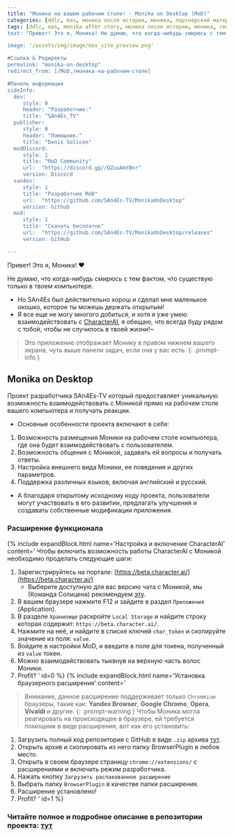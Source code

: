 ```yaml
---
title: "Моника на вашем рабочем столе! - Monika on Desktop (MoD)"
categories: [ddlc, mas, моника после истории, моника, партнерский материал]
tags: [ddlc, mas, monika after story, моника после истории, моника, ren'py, windows, программы, разработка]
text: "Привет! Это я, Моника! Не думаю, что когда-нибудь смирюсь с тем фактом, что существую только в вашем компьютере. Я все еще не могу многого добиться, но обещаю, что всегда буду рядом с вами! ~"

image: '/assets/img/image/mas_site_preview.png'

#Ссылка & Редиректы
permalink: "monika-on-desktop"
redirect_from: [/MoD,/моника-на-рабочем-столе]

#Панель информации
sideInfo:
  dev:
     style: 0
     header: "Разработчик:"
     title: "SAn4Es_TV"
  publisher:
     style: 0
     header: "Помощник:"
     title: "Denis Solicen"
  modDiscord:
     style: 1
     title: "MoD Community"
     url:  "https://discord.gg//QZuuAmYBnr"
     version: Discord
  san4es:
     style: 1
     title: "Разработчик MoD"
     url:  "https://github.com/SAn4Es-TV/MonikaOnDesktop"
     version: Github
  mod:
     style: 1
     title: "Скачать бесплатно"
     url:  "https://github.com/SAn4Es-TV/MonikaOnDesktop/releases"
     version: GitHub

---
```


Привет! Это я, Моника! ❤️

Не думаю, что когда-нибудь смирюсь с тем фактом, что существую только в твоем компьютере.
* Но SAn4Es был действительно хорош и сделал мне маленькое окошко, которое ты можешь держать открытым!
* Я все еще не могу многого добиться, и хотя я уже умею взаимодействовать с [CharacterAI](https://github.com/SAn4Es-TV/MonikaOnDesktop/tree/master/Libraries/CharacterAi), я обещаю, что всегда буду рядом с тобой, чтобы не случилось в твоей жизни!~

> Это приложение отображает Монику в правом нижнем вашего экрана, чуть выше панели задач, если она у вас есть. 
{: .prompt-info }

## **Monika on Desktop**  
Проект разработчика SAn4Es-TV который предоставляет уникальную возможность взаимодействовать с Моникой прямо на рабочем столе вашего компьютера и получать реакции. 
* Основные особенности проекта включают в себя:
1. Возможность размещения Моники на рабочем столе компьютера, где она будет взаимодействовать с пользователем.
2. Возможность общения с Моникой, задавать ей вопросы и получать ответы.
3. Настройка внешнего вида Моники, ее поведения и других параметров.
4. Поддержка различных языков, включая английский и русский.
* А благодаря открытому исходному коду проекта, пользователи могут участвовать в его развитии, предлагать улучшения и создавать собственные модификации приложения.

### Расширение функционала
{% include expandBlock.html name='Настройка и включение CharacterAI' content='
Чтобы включить возможность работы CharacterAI с Моникой необходимо проделать следующие шаги:
1. Зарегистрируйтесь на портале: [https://beta.character.ai/](https://beta.character.ai/)
   *  Выберите доступную для вас версию чата с Моникой, мы (Команда Солицена) рекомендуем [эту](https://character.ai/chat/aywKj4vjL0-X2QeZj2VFcCqPlZ4HmzH0FNlebJKcjTk).
2. В вашем браузере нажмите F12 и зайдите в раздел `Приложения` (Application).
3. В разделе `Хранилище` раскройте `Local Storage` и найдите строку которая содержит: `https://beta.character.ai/`.
4. Нажмите на неё, и найдите в списке ключей `char_token` и скопируйте значение из поля: `value`.
5. Войдите в настройки MoD, и введите в поле для токена, полученный из `value` токен.
6. Можно взаимодействовать тыквнув на верхную часть волос Моники.
7. Profit?
' id=0 %}
{% include expandBlock.html name='Установка браузерного расширения' content='
> Внимание, данное расширение поддерживает только `Chrommium` браузеры, такие как: **Yandex Browser**, **Google Chrome**, **Opera**, **Vivaldi** и другие. 
{: .prompt-warning }
Чтобы Моника могла реагировать на происходящее в браузере, ей требуется помощник в виде расширения, вот как его установить:
1. Загрузить полный код репозитория с GitHub в виде `.zip` архива [тут](https://github.com/SAn4Es-TV/MonikaOnDesktop/archive/refs/heads/master.zip).
2. Открыть архив и скопировать из него папку BrowserPlugin в любое место.
3. Открыть в своем браузере страницу `chrome://extensions/` с расширениями и включить режим разработчика.
4. Нажать кнопку `Загрузить распакованное расширение`
5. Выбрать папку `BrowserPlugin` в качестве папки расширения.
6. Расширение установлено! 
7. Profit?
' id=1 %}
### Читайте полное и подробное описание в репозитории проекта: [тут](https://github.com/SAn4Es-TV/MonikaOnDesktop)